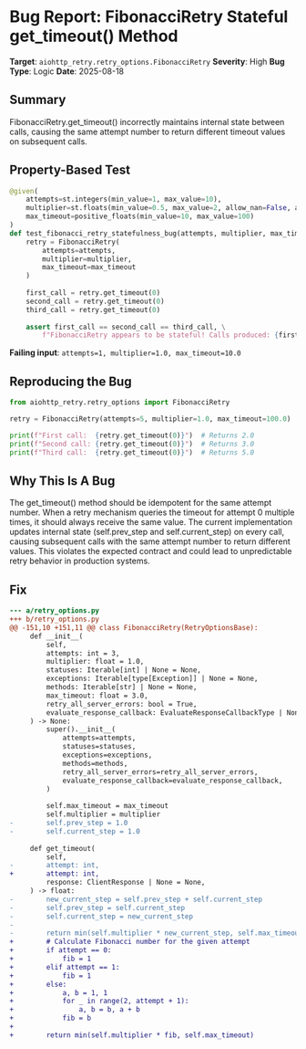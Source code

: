 # Bug Report: FibonacciRetry Stateful get_timeout() Method

**Target**: `aiohttp_retry.retry_options.FibonacciRetry`
**Severity**: High
**Bug Type**: Logic
**Date**: 2025-08-18

## Summary

FibonacciRetry.get_timeout() incorrectly maintains internal state between calls, causing the same attempt number to return different timeout values on subsequent calls.

## Property-Based Test

```python
@given(
    attempts=st.integers(min_value=1, max_value=10),
    multiplier=st.floats(min_value=0.5, max_value=2, allow_nan=False, allow_infinity=False),
    max_timeout=positive_floats(min_value=10, max_value=100)
)
def test_fibonacci_retry_statefulness_bug(attempts, multiplier, max_timeout):
    retry = FibonacciRetry(
        attempts=attempts,
        multiplier=multiplier,
        max_timeout=max_timeout
    )
    
    first_call = retry.get_timeout(0)
    second_call = retry.get_timeout(0)
    third_call = retry.get_timeout(0)
    
    assert first_call == second_call == third_call, \
        f"FibonacciRetry appears to be stateful! Calls produced: {first_call}, {second_call}, {third_call}"
```

**Failing input**: `attempts=1, multiplier=1.0, max_timeout=10.0`

## Reproducing the Bug

```python
from aiohttp_retry.retry_options import FibonacciRetry

retry = FibonacciRetry(attempts=5, multiplier=1.0, max_timeout=100.0)

print(f"First call:  {retry.get_timeout(0)}")  # Returns 2.0
print(f"Second call: {retry.get_timeout(0)}")  # Returns 3.0
print(f"Third call:  {retry.get_timeout(0)}")  # Returns 5.0
```

## Why This Is A Bug

The get_timeout() method should be idempotent for the same attempt number. When a retry mechanism queries the timeout for attempt 0 multiple times, it should always receive the same value. The current implementation updates internal state (self.prev_step and self.current_step) on every call, causing subsequent calls with the same attempt number to return different values. This violates the expected contract and could lead to unpredictable retry behavior in production systems.

## Fix

```diff
--- a/retry_options.py
+++ b/retry_options.py
@@ -151,10 +151,11 @@ class FibonacciRetry(RetryOptionsBase):
     def __init__(
         self,
         attempts: int = 3,
         multiplier: float = 1.0,
         statuses: Iterable[int] | None = None,
         exceptions: Iterable[type[Exception]] | None = None,
         methods: Iterable[str] | None = None,
         max_timeout: float = 3.0,
         retry_all_server_errors: bool = True,
         evaluate_response_callback: EvaluateResponseCallbackType | None = None,
     ) -> None:
         super().__init__(
             attempts=attempts,
             statuses=statuses,
             exceptions=exceptions,
             methods=methods,
             retry_all_server_errors=retry_all_server_errors,
             evaluate_response_callback=evaluate_response_callback,
         )
 
         self.max_timeout = max_timeout
         self.multiplier = multiplier
-        self.prev_step = 1.0
-        self.current_step = 1.0
 
     def get_timeout(
         self,
-        attempt: int,
+        attempt: int,
         response: ClientResponse | None = None,
     ) -> float:
-        new_current_step = self.prev_step + self.current_step
-        self.prev_step = self.current_step
-        self.current_step = new_current_step
-
-        return min(self.multiplier * new_current_step, self.max_timeout)
+        # Calculate Fibonacci number for the given attempt
+        if attempt == 0:
+            fib = 1
+        elif attempt == 1:
+            fib = 1
+        else:
+            a, b = 1, 1
+            for _ in range(2, attempt + 1):
+                a, b = b, a + b
+            fib = b
+        
+        return min(self.multiplier * fib, self.max_timeout)
```
